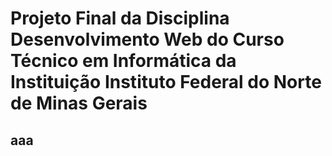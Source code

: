 # Projeto Final da Disciplina Desenvolvimento Web do Curso Técnico em Informática da Instituição Instituto Federal do Norte de Minas Gerais

## aaa